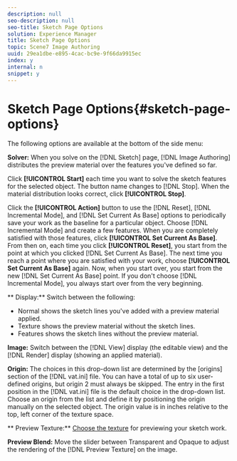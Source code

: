 ```yaml
---
description: null
seo-description: null
seo-title: Sketch Page Options
solution: Experience Manager
title: Sketch Page Options
topic: Scene7 Image Authoring
uuid: 29ea1dbe-e895-4cac-bc9e-9f66da9915ec
index: y
internal: n
snippet: y
---
```


# Sketch Page Options{#sketch-page-options}

The following options are available at the bottom of the side menu:

**Solver:** When you solve on the [!DNL Sketch] page, [!DNL Image Authoring] distributes the preview material over the features you've defined so far.

Click **[!UICONTROL Start]** each time you want to solve the sketch features for the selected object. The button name changes to [!DNL Stop]. When the material distribution looks correct, click **[!UICONTROL Stop]**.

Click the **[!UICONTROL Action]** button to use the [!DNL Reset], [!DNL Incremental Mode], and [!DNL Set Current As Base] options to periodically save your work as the baseline for a particular object. Choose [!DNL Incremental Mode] and create a few features. When you are completely satisfied with those features, click **[!UICONTROL Set Current As Base]**. From then on, each time you click **[!UICONTROL Reset]**, you start from the point at which you clicked [!DNL Set Current As Base]. The next time you reach a point where you are satisfied with your work, choose **[!UICONTROL Set Current As Base]** again. Now, when you start over, you start from the new [!DNL Set Current As Base] point. If you don't choose [!DNL Incremental Mode], you always start over from the very beginning.

** Display:** Switch between the following:

* Normal shows the sketch lines you've added with a preview material applied. 
* Texture shows the preview material without the sketch lines. 
* Features shows the sketch lines without the preview material.

**Image:** Switch between the [!DNL View] display (the editable view) and the [!DNL Render] display (showing an applied material).

**Origin:** The choices in this drop-down list are determined by the [origins] section of the [!DNL vat.ini] file. You can have a total of up to six user-defined origins, but origin 2 must always be skipped. The entry in the first position in the [!DNL vat.ini] file is the default choice in the drop-down list. Choose an origin from the list and define it by positioning the origin manually on the selected object. The origin value is in inches relative to the top, left corner of the texture space.

** Preview Texture:** [Choose the texture](../../c-vat-flow-pg/c-vat-test-flow-work/t-vat-prev-text.md#task-ae35e07a54de4eebb9c17721f54e1132) for previewing your sketch work.

**Preview Blend:** Move the slider between Transparent and Opaque to adjust the rendering of the [!DNL Preview Texture] on the image. 
